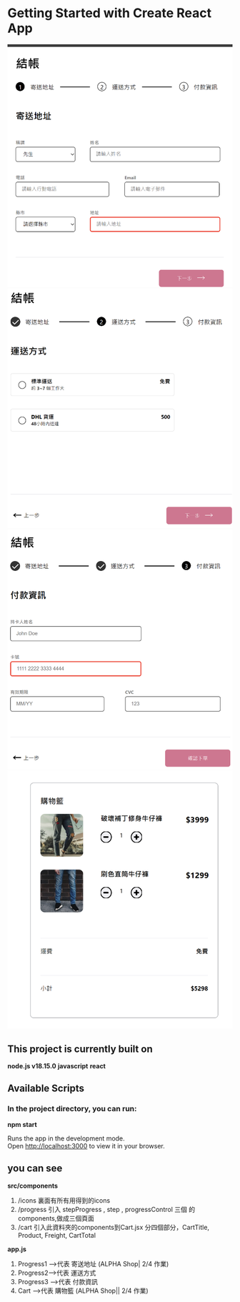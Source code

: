 # Getting Started with Create React App

![image](https://github.com/u418572/ALPHA-Shop/blob/main/src/components/imgs/step1.png)
![image](https://github.com/u418572/ALPHA-Shop/blob/main/src/components/imgs/step2.png)
![image](https://github.com/u418572/ALPHA-Shop/blob/main/src/components/imgs/step3.png)
![image](https://github.com/u418572/ALPHA-Shop/blob/main/src/iconimg/images/alphashopCart.png)

## This project is currently built on

**node.js v18.15.0**
**javascript**
**react**

## Available Scripts

### In the project directory, you can run:

   **npm start**

Runs the app in the development mode.\
Open [http://localhost:3000](http://localhost:3000) to view it in your browser.

## you can see 

**src/components** 

   1. /icons  裏面有所有用得到的icons
   2. /progress 引入 stepProgress , step , progressControl 三個 的 components,做成三個頁面
   3. /cart 引入此資料夾的components到Cart.jsx 分四個部分，CartTitle, Product, Freight, CartTotal 
   
   **app.js**

   1. Progress1 -->代表 寄送地址 (ALPHA Shop| 2/4 作業)
   2. Progress2-->代表 運送方式
   3. Progress3 -->代表 付款資訊
   4. Cart -->代表 購物籃  (ALPHA Shop|| 2/4 作業)
